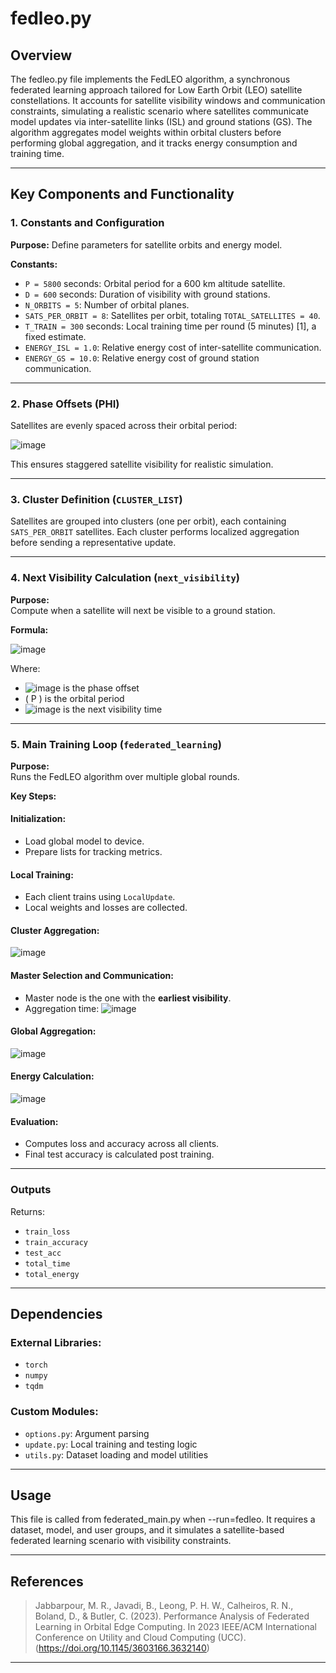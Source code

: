# fedleo.py

## Overview

The fedleo.py file implements the FedLEO algorithm, a synchronous federated learning approach tailored for Low Earth Orbit (LEO) satellite constellations. It accounts for satellite visibility windows and communication constraints, simulating a realistic scenario where satellites communicate model updates via inter-satellite links (ISL) and ground stations (GS). The algorithm aggregates model weights within orbital clusters before performing global aggregation, and it tracks energy consumption and training time.

---

## Key Components and Functionality

### 1. Constants and Configuration

**Purpose:** Define parameters for satellite orbits and energy model.

**Constants:**
- `P = 5800` seconds: Orbital period for a 600 km altitude satellite.
- `D = 600` seconds: Duration of visibility with ground stations.
- `N_ORBITS = 5`: Number of orbital planes.
- `SATS_PER_ORBIT = 8`: Satellites per orbit, totaling `TOTAL_SATELLITES = 40`.
- `T_TRAIN = 300` seconds: Local training time per round (5 minutes) [1], a fixed estimate.
- `ENERGY_ISL = 1.0`: Relative energy cost of inter-satellite communication.
- `ENERGY_GS = 10.0`: Relative energy cost of ground station communication.

---

### 2. Phase Offsets (PHI)

Satellites are evenly spaced across their orbital period:

![image](https://github.com/user-attachments/assets/5b4826c2-2472-4121-8331-5a5792227bb7)



This ensures staggered satellite visibility for realistic simulation.

---

### 3. Cluster Definition (`CLUSTER_LIST`)

Satellites are grouped into clusters (one per orbit), each containing `SATS_PER_ORBIT` satellites. Each cluster performs localized aggregation before sending a representative update.

---

### 4. Next Visibility Calculation (`next_visibility`)

**Purpose:**  
Compute when a satellite will next be visible to a ground station.

**Formula:**

![image](https://github.com/user-attachments/assets/116fbae7-79e6-4c8b-af71-18890353ba0e)



Where:
- ![image](https://github.com/user-attachments/assets/21c582d6-b244-4107-8853-3044df17e1cf)
 is the phase offset
- \( P \) is the orbital period
- ![image](https://github.com/user-attachments/assets/9ba548ce-4a72-4ebb-934d-63a9b8fd0eb7)
 is the next visibility time

---

### 5. Main Training Loop (`federated_learning`)

**Purpose:**  
Runs the FedLEO algorithm over multiple global rounds.

**Key Steps:**

#### Initialization:
- Load global model to device.
- Prepare lists for tracking metrics.

#### Local Training:
- Each client trains using `LocalUpdate`.
- Local weights and losses are collected.

#### Cluster Aggregation:
![image](https://github.com/user-attachments/assets/3dcfcb18-635b-4b5a-aff2-98614f8054fd)


#### Master Selection and Communication:
- Master node is the one with the **earliest visibility**.
- Aggregation time:
![image](https://github.com/user-attachments/assets/7bfe1670-efdc-4829-b6df-3075813303ea)


#### Global Aggregation:
![image](https://github.com/user-attachments/assets/ed1332fa-427f-42d9-9337-02df3fa7643b)


#### Energy Calculation:
![image](https://github.com/user-attachments/assets/d9870041-9b11-424d-b895-4b46b7b5a428)


#### Evaluation:
- Computes loss and accuracy across all clients.
- Final test accuracy is calculated post training.

---

### Outputs
Returns:
- `train_loss`
- `train_accuracy`
- `test_acc`
- `total_time`
- `total_energy`

---

## Dependencies

### External Libraries:
- `torch`
- `numpy`
- `tqdm`

### Custom Modules:
- `options.py`: Argument parsing
- `update.py`: Local training and testing logic
- `utils.py`: Dataset loading and model utilities

---

## Usage

This file is called from federated_main.py when --run=fedleo. It requires a dataset, model, and user groups, and it simulates a satellite-based federated learning scenario with visibility constraints.

---
## References
> Jabbarpour, M. R., Javadi, B., Leong, P. H. W., Calheiros, R. N., Boland, D., & Butler, C. (2023). Performance Analysis of Federated Learning in Orbital Edge Computing. In 2023 IEEE/ACM International Conference on Utility and Cloud Computing (UCC).(https://doi.org/10.1145/3603166.3632140)
---

